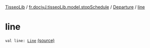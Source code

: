 [TisseoLib](../../index.md) / [fr.docjyJ.tisseoLib.model.stopSchedule](../index.md) / [Departure](index.md) / [line](./line.md)

# line

`val line: `[`Line`](../../fr.docjy-j.tisseo-lib.model.line/-line/index.md) [(source)](https://github.com/docjyj/tisseoLib/tree/master/src/main/kotlin/fr/docjyJ/tisseoLib/model/stopSchedule/Departure.kt#L13)